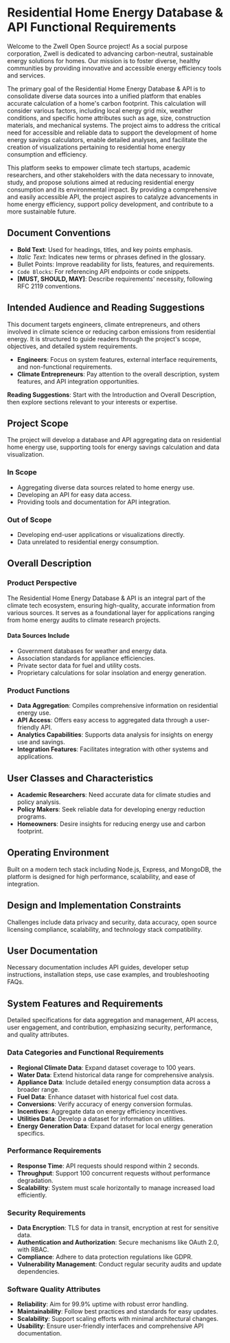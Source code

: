 # Residential Home Energy Database & API Functional Requirements
Welcome to the Zwell Open Source project! As a social purpose corporation, Zwell is dedicated to advancing carbon-neutral, sustainable energy solutions for homes. Our mission is to foster diverse, healthy communities by providing innovative and accessible energy efficiency tools and services.

The primary goal of the Residential Home Energy Database & API is to consolidate diverse data sources into a unified platform that enables accurate calculation of a home's carbon footprint. This calculation will consider various factors, including local energy grid mix, weather conditions, and specific home attributes such as age, size, construction materials, and mechanical systems. The project aims to address the critical need for accessible and reliable data to support the development of home energy savings calculators, enable detailed analyses, and facilitate the creation of visualizations pertaining to residential home energy consumption and efficiency.

This platform seeks to empower climate tech startups, academic researchers, and other stakeholders with the data necessary to innovate, study, and propose solutions aimed at reducing residential energy consumption and its environmental impact. By providing a comprehensive and easily accessible API, the project aspires to catalyze advancements in home energy efficiency, support policy development, and contribute to a more sustainable future.

## Document Conventions

- **Bold Text**: Used for headings, titles, and key points emphasis.
- *Italic Text*: Indicates new terms or phrases defined in the glossary.
- Bullet Points: Improve readability for lists, features, and requirements.
- `Code Blocks`: For referencing API endpoints or code snippets.
- **[MUST, SHOULD, MAY]**: Describe requirements' necessity, following RFC 2119 conventions.

## Intended Audience and Reading Suggestions

This document targets engineers, climate entrepreneurs, and others involved in climate science or reducing carbon emissions from residential energy. It is structured to guide readers through the project's scope, objectives, and detailed system requirements.

- **Engineers**: Focus on system features, external interface requirements, and non-functional requirements.
- **Climate Entrepreneurs**: Pay attention to the overall description, system features, and API integration opportunities.

**Reading Suggestions**: Start with the Introduction and Overall Description, then explore sections relevant to your interests or expertise.

## Project Scope

The project will develop a database and API aggregating data on residential home energy use, supporting tools for energy savings calculation and data visualization.

### In Scope

- Aggregating diverse data sources related to home energy use.
- Developing an API for easy data access.
- Providing tools and documentation for API integration.

### Out of Scope

- Developing end-user applications or visualizations directly.
- Data unrelated to residential energy consumption.

## Overall Description

### Product Perspective

The Residential Home Energy Database & API is an integral part of the climate tech ecosystem, ensuring high-quality, accurate information from various sources. It serves as a foundational layer for applications ranging from home energy audits to climate research projects.

#### Data Sources Include

- Government databases for weather and energy data.
- Association standards for appliance efficiencies.
- Private sector data for fuel and utility costs.
- Proprietary calculations for solar insolation and energy generation.

### Product Functions

- **Data Aggregation**: Compiles comprehensive information on residential energy use.
- **API Access**: Offers easy access to aggregated data through a user-friendly API.
- **Analytics Capabilities**: Supports data analysis for insights on energy use and savings.
- **Integration Features**: Facilitates integration with other systems and applications.

## User Classes and Characteristics

- **Academic Researchers**: Need accurate data for climate studies and policy analysis.
- **Policy Makers**: Seek reliable data for developing energy reduction programs.
- **Homeowners**: Desire insights for reducing energy use and carbon footprint.

## Operating Environment

Built on a modern tech stack including Node.js, Express, and MongoDB, the platform is designed for high performance, scalability, and ease of integration.

## Design and Implementation Constraints

Challenges include data privacy and security, data accuracy, open source licensing compliance, scalability, and technology stack compatibility.

## User Documentation

Necessary documentation includes API guides, developer setup instructions, installation steps, use case examples, and troubleshooting FAQs.

## System Features and Requirements

Detailed specifications for data aggregation and management, API access, user engagement, and contribution, emphasizing security, performance, and quality attributes.

### Data Categories and Functional Requirements

- **Regional Climate Data**: Expand dataset coverage to 100 years.
- **Water Data**: Extend historical data range for comprehensive analysis.
- **Appliance Data**: Include detailed energy consumption data across a broader range.
- **Fuel Data**: Enhance dataset with historical fuel cost data.
- **Conversions**: Verify accuracy of energy conversion formulas.
- **Incentives**: Aggregate data on energy efficiency incentives.
- **Utilities Data**: Develop a dataset for information on utilities.
- **Energy Generation Data**: Expand dataset for local energy generation specifics.

### Performance Requirements

- **Response Time**: API requests should respond within 2 seconds.
- **Throughput**: Support 100 concurrent requests without performance degradation.
- **Scalability**: System must scale horizontally to manage increased load efficiently.

### Security Requirements

- **Data Encryption**: TLS for data in transit, encryption at rest for sensitive data.
- **Authentication and Authorization**: Secure mechanisms like OAuth 2.0, with RBAC.
- **Compliance**: Adhere to data protection regulations like GDPR.
- **Vulnerability Management**: Conduct regular security audits and update dependencies.

### Software Quality Attributes

- **Reliability**: Aim for 99.9% uptime with robust error handling.
- **Maintainability**: Follow best practices and standards for easy updates.
- **Scalability**: Support scaling efforts with minimal architectural changes.
- **Usability**: Ensure user-friendly interfaces and comprehensive API documentation.
